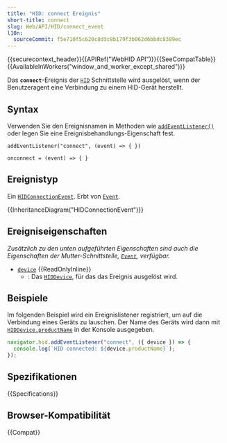 ```yaml
---
title: "HID: connect Ereignis"
short-title: connect
slug: Web/API/HID/connect_event
l10n:
  sourceCommit: f5e710f5c620c8d3c8b179f3b062d6bbdc8389ec
---
```


{{securecontext_header}}{{APIRef("WebHID API")}}{{SeeCompatTable}}{{AvailableInWorkers("window_and_worker_except_shared")}}

Das **`connect`**-Ereignis der [`HID`](/de/docs/Web/API/HID) Schnittstelle wird ausgelöst, wenn der Benutzeragent eine Verbindung zu einem HID-Gerät herstellt.

## Syntax

Verwenden Sie den Ereignisnamen in Methoden wie [`addEventListener()`](/de/docs/Web/API/EventTarget/addEventListener) oder legen Sie eine Ereignisbehandlungs-Eigenschaft fest.

```js-nolint
addEventListener("connect", (event) => { })

onconnect = (event) => { }
```

## Ereignistyp

Ein [`HIDConnectionEvent`](/de/docs/Web/API/HIDConnectionEvent). Erbt von [`Event`](/de/docs/Web/API/Event).

{{InheritanceDiagram("HIDConnectionEvent")}}

## Ereigniseigenschaften

_Zusätzlich zu den unten aufgeführten Eigenschaften sind auch die Eigenschaften der Mutter-Schnittstelle, [`Event`](/de/docs/Web/API/Event), verfügbar._

- [`device`](/de/docs/Web/API/HIDConnectionEvent/device) {{ReadOnlyInline}}
  - : Das [`HIDDevice`](/de/docs/Web/API/HIDDevice), für das das Ereignis ausgelöst wird.

## Beispiele

Im folgenden Beispiel wird ein Ereignislistener registriert, um auf die Verbindung eines Geräts zu lauschen. Der Name des Geräts wird dann mit [`HIDDevice.productName`](/de/docs/Web/API/HIDDevice/productName) in der Konsole ausgegeben.

```js
navigator.hid.addEventListener("connect", ({ device }) => {
  console.log(`HID connected: ${device.productName}`);
});
```

## Spezifikationen

{{Specifications}}

## Browser-Kompatibilität

{{Compat}}
